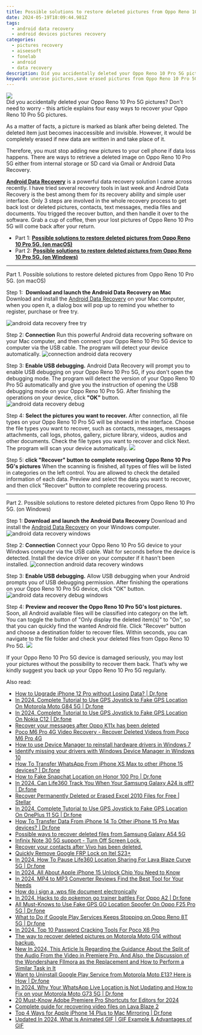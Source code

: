 ```yaml
---
title: Possible solutions to restore deleted pictures from Oppo Reno 10 Pro 5G.
date: 2024-05-19T18:09:44.981Z
tags: 
  - android data recovery
  - android devices pictures recovery
categories: 
  - pictures recovery
  - aiseesoft
  - fonelab
  - android
  - data recovery
description: Did you accidentally deleted your Oppo Reno 10 Pro 5G pictures? Don't need to worry - this article explains four easy ways to recover your Oppo Reno 10 Pro 5G pictures.
keyword: unerase pictures,save erased pictures from Oppo Reno 10 Pro 5G,Oppo Reno 10 Pro 5G pictures recovery,recover lost pictures from Oppo Reno 10 Pro 5G,android pictures retrieval,regain missing pictures,how can i get pictures back on Oppo Reno 10 Pro 5G,Oppo Reno 10 Pro 5G deleted pictures,does the Oppo Reno 10 Pro 5G have a backup for deleted pictures,restore pictures when deleted in Oppo Reno 10 Pro 5G,how to get back deleted pictures Oppo Reno 10 Pro 5G phone,how to recover deleted pictures in Oppo Reno 10 Pro 5G
---
```


<img src="https://img0mobiles.techidaily.com/images/best-assets/devices/oppo/oppo-reno-10-pro-5g/5.jpg" class="atpl-imgstyle"  />

<div class="atpl-content atpl-for-fonelab-android recover-pictures">

<div class="atpl-post-description-part-1">
Did you accidentally deleted your Oppo Reno 10 Pro 5G pictures? Don't need to worry - this article explains four easy ways to recover your Oppo Reno 10 Pro 5G pictures.
</div>

<div class="atpl-post-description-part-2">
<div class="tpl-content-sub-paragraph-normal">
  <p>
    As a matter of facts, a picture is marked as blank after being deleted. The deleted item just becomes inaccessible and invisible. However, it would be completely erased if new data are written in and take place of it.
  </p>
</div>
<div class="tpl-content-sub-paragraph-normal">
  <p>
    Therefore, you must stop adding new pictures to your cell phone if data loss happens. There are ways to retrieve a deleted image on Oppo Reno 10 Pro 5G either from internal storage or SD card via Gmail or Android Data Recovery.
  </p>
</div>
</div>

<div class="atpl-post-description-part-3">
<div class="tpl-content-sub-paragraph-content">
  <p>
    <a href="https://tools.techidaily.com/aiseesoft-android-data-recovery/" ><strong>Android Data Recovery</strong></a> is a powerful data recovery solution I came across recently. I have tried several recovery tools in last week and Android Data Recovery is the best among them for its recovery ability and simple user interface. Only 3 steps are involved in the whole recovery process to get back lost or deleted pictures, contacts, text messages, media files and documents. You trigged the recover button, and then handle it over to the software. Grab a cup of coffee, then your lost pictures of Oppo Reno 10 Pro 5G will come back after your return.
  </p>
</div>
</div>

<ul>
  <li>Part 1: <strong><a href="#p1"> Possible solutions to restore deleted pictures from Oppo Reno 10 Pro 5G.  (on macOS)</a></strong></li>
  <li>Part 2: <strong><a href="#p2"> Possible solutions to restore deleted pictures from Oppo Reno 10 Pro 5G.  (on Windows)</a></strong></li>
</ul>



<!-- Part 1 -->
<a id="p1" name="p1" ></a><hr>

<div>
  <span class="atpl-step-part-style">Part 1. Possible solutions to restore deleted pictures from Oppo Reno 10 Pro 5G. (on macOS)</span>
</div>  

<span class="atpl-stepstyle-a"><span>Step 1: </span></span> <strong>Download and launch the Android Data Recovery on Mac</strong>
Download and install the <a href="https://tools.techidaily.com/aiseesoft-android-data-recovery/" >Android Data Recovery</a> on your Mac computer, when you open it, a dialog box will pop up to remind you whether to register, purchase or free try.

<img src="https://tools.techidaily.com/images/apps/aiseesoft/android-data-recovery/mac-free-try.png" class="atpl-imgstyle" alt="android data recovery free try" />

<span class="atpl-stepstyle-a"><span>Step 2: </span></span> <strong>Connection</strong>
Run this powerful Android data recovering software on your Mac computer, and then connect your Oppo Reno 10 Pro 5G device to computer via the USB cable. The program will detect your device automatically.
<img src="https://tools.techidaily.com/images/apps/aiseesoft/android-data-recovery/mac-connection-interface.jpg" class="atpl-imgstyle" alt="connection android data recovery" />

<span class="atpl-stepstyle-a"><span>Step 3: </span></span> <strong>Enable USB debugging.</strong>
Android Data Recovery will prompt you to enable USB debugging on your Oppo Reno 10 Pro 5G, if you don't open the debugging mode. The program will detect the version of your Oppo Reno 10 Pro 5G automatically and give you the instruction of opening the USB debugging mode on your Oppo Reno 10 Pro 5G. After finishing the operations on your device, click <strong>"OK"</strong> button.
<img src="https://tools.techidaily.com/images/apps/aiseesoft/android-data-recovery/mac-android-usb-debug.jpg"  class="atpl-imgstyle" alt="android data recovery debug" />

<span class="atpl-stepstyle-a"><span>Step 4: </span></span> <strong>Select the pictures you want to recover.</strong>
After connection, all file types on your Oppo Reno 10 Pro 5G will be showed in the interface. Choose the file types you want to recover, such as contacts, messages, messages attachments, call logs, photos, gallery, picture library, videos, audios and other documents. Check the file types you want to recover and click Next. The program will scan your device automatically.
<img src="https://tools.techidaily.com/images/apps/aiseesoft/android-data-recovery/mac-choose-type-photos.jpg" class="atpl-imgstyle"  />

<span class="atpl-stepstyle-a"><span>Step 5: </span></span> <strong>click "Recover" button to  complete recovering Oppo Reno 10 Pro 5G's pictures</strong>
When the scanning is finished, all types of files will be listed in categories on the left control. You are allowed to check the detailed information of each data. Preview and select the data you want to recover, and then click "Recover" button to complete recovering process.


<a id="p2" name="p2"></a><hr>

<!-- Part 2 -->
<div>
  <span class="atpl-step-part-style">Part 2. Possible solutions to restore deleted pictures from Oppo Reno 10 Pro 5G. (on Windows)</span>
</div>

<span class="atpl-stepstyle-a"><span>Step 1: </span></span> <strong>Download and launch the Android Data Recovery</strong>
Download and install the <a href="https://tools.techidaily.com/aiseesoft-android-data-recovery/" >Android Data Recovery</a> on your Windows computer.
<img src="https://tools.techidaily.com/images/apps/aiseesoft/android-data-recovery/win-start-interface.png"  class="atpl-imgstyle" alt="android data recovery windows" />

<span class="atpl-stepstyle-a"><span>Step 2: </span></span> <strong>Connection</strong>
Connect your Oppo Reno 10 Pro 5G device to your Windows computer via the USB cable. Wait for seconds before the device is detected. Install the device driver on your computer if it hasn't been installed.
<img src="https://tools.techidaily.com/images/apps/aiseesoft/android-data-recovery/win-connection-interface.png" class="atpl-imgstyle" alt="connection android data recovery windows" />

<span class="atpl-stepstyle-a"><span>Step 3: </span></span> <strong>Enable USB debugging.</strong>
Allow USB debugging when your Android prompts you of USB debugging permission. After finishing the operations on your Oppo Reno 10 Pro 5G device, click "OK" button.
<img src="https://tools.techidaily.com/images/apps/aiseesoft/android-data-recovery/win-android-usb-debug.png" class="atpl-imgstyle" alt="android data recovery debug windows" />

<span class="atpl-stepstyle-a"><span>Step 4: </span></span> <strong>Preview and recover the Oppo Reno 10 Pro 5G's lost pictures.</strong>
Soon, all Android available files will be classified into category on the left. You can toggle the button of "Only display the deleted item(s)" to "On", so that you can quickly find the wanted Android file. Click "Recover" button and choose a destination folder to recover files. Within seconds, you can navigate to the file folder and check your deleted files from Oppo Reno 10 Pro 5G.
<img src="https://tools.techidaily.com/images/apps/aiseesoft/android-data-recovery/win-recover-photos.png" class="atpl-imgstyle"  />

<div class="atpl-post-description-part-4">
<div class="tpl-content-sub-paragraph-normal">
  <p>
    If your Oppo Reno 10 Pro 5G device is damaged seriously, you may lost your pictures without the possibility to recover them back. That’s why we kindly suggest you back up your Oppo Reno 10 Pro 5G regularly.
  </p>
</div>
</div>

<ins class="adsbygoogle"
     style="display:block"
     data-ad-client="ca-pub-7571918770474297"
     data-ad-slot="8358498916"
     data-ad-format="auto"
     data-full-width-responsive="true"></ins>



</div>
<ins class="adsbygoogle"
    style="display:block"
    data-ad-format="autorelaxed"
    data-ad-client="ca-pub-7571918770474297"
    data-ad-slot="1223367746"></ins>

<span class="atpl-alsoreadstyle">Also read:</span>
<div><ul>
<li><a href="https://review-topics.techidaily.com/how-to-upgrade-iphone-12-pro-without-losing-data-drfone-by-drfone-ios-system-repair-ios-system-repair/"><u>How to Upgrade iPhone 12 Pro without Losing Data? | Dr.fone</u></a></li>
<li><a href="https://review-topics.techidaily.com/in-2024-complete-tutorial-to-use-gps-joystick-to-fake-gps-location-on-motorola-moto-g84-5g-drfone-by-drfone-virtual-android/"><u>In 2024, Complete Tutorial to Use GPS Joystick to Fake GPS Location On Motorola Moto G84 5G | Dr.fone</u></a></li>
<li><a href="https://review-topics.techidaily.com/in-2024-complete-tutorial-to-use-gps-joystick-to-fake-gps-location-on-nokia-c12-drfone-by-drfone-virtual-android/"><u>In 2024, Complete Tutorial to Use GPS Joystick to Fake GPS Location On Nokia C12 | Dr.fone</u></a></li>
<li><a href="https://review-topics.techidaily.com/recover-your-messages-after-oppo-k11x-has-been-deleted-by-fonelab-android-recover-messages/"><u>Recover your messages after Oppo K11x has been deleted</u></a></li>
<li><a href="https://review-topics.techidaily.com/poco-m6-pro-4g-video-recovery-recover-deleted-videos-from-poco-m6-pro-4g-by-fonelab-android-recover-video/"><u>Poco M6 Pro 4G Video Recovery - Recover Deleted Videos from Poco M6 Pro 4G</u></a></li>
<li><a href="https://review-topics.techidaily.com/how-to-use-device-manager-to-reinstall-hardware-drivers-in-windows-7-by-drivereasy-guide/"><u>How to use Device Manager to reinstall hardware drivers in Windows 7</u></a></li>
<li><a href="https://review-topics.techidaily.com/identify-missing-your-drivers-with-windows-device-manager-in-windows-10-by-drivereasy-guide/"><u>Identify missing your drivers with Windows Device Manager in Windows 10</u></a></li>
<li><a href="https://review-topics.techidaily.com/how-to-transfer-whatsapp-from-iphone-xs-max-to-other-iphone-15-devices-drfone-by-drfone-transfer-whatsapp-from-ios-transfer-whatsapp-from-ios/"><u>How To Transfer WhatsApp From iPhone XS Max to other iPhone 15 devices? | Dr.fone</u></a></li>
<li><a href="https://review-topics.techidaily.com/how-to-fake-snapchat-location-on-honor-100-pro-drfone-by-drfone-virtual-android/"><u>How to Fake Snapchat Location on Honor 100 Pro | Dr.fone</u></a></li>
<li><a href="https://review-topics.techidaily.com/in-2024-can-life360-track-you-when-your-samsung-galaxy-a24-is-off-drfone-by-drfone-virtual-android/"><u>In 2024, Can Life360 Track You When Your Samsung Galaxy A24 is off? | Dr.fone</u></a></li>
<li><a href="https://review-topics.techidaily.com/recover-permanently-deleted-or-erased-excel-2010-files-for-free-stellar-by-stellar-guide/"><u>Recover Permanently Deleted or Erased Excel 2010 Files for Free | Stellar</u></a></li>
<li><a href="https://review-topics.techidaily.com/in-2024-complete-tutorial-to-use-gps-joystick-to-fake-gps-location-on-oneplus-11-5g-drfone-by-drfone-virtual-android/"><u>In 2024, Complete Tutorial to Use GPS Joystick to Fake GPS Location On OnePlus 11 5G | Dr.fone</u></a></li>
<li><a href="https://review-topics.techidaily.com/how-to-transfer-data-from-iphone-14-to-other-iphone-15-pro-max-devices-drfone-by-drfone-transfer-data-from-ios-transfer-data-from-ios/"><u>How To Transfer Data From iPhone 14 To Other iPhone 15 Pro Max devices? | Dr.fone</u></a></li>
<li><a href="https://review-topics.techidaily.com/possible-ways-to-recover-deleted-files-from-samsung-galaxy-a54-5g-by-fonelab-android-recover-data/"><u>Possible ways to recover deleted files from Samsung Galaxy A54 5G</u></a></li>
<li><a href="https://review-topics.techidaily.com/infinix-note-30-5g-support-turn-off-screen-lock-by-drfone-android-unlock-android-unlock/"><u>Infinix Note 30 5G support - Turn Off Screen Lock.</u></a></li>
<li><a href="https://review-topics.techidaily.com/recover-your-contacts-after-vivo-has-been-deleted-by-fonelab-android-recover-contacts/"><u>Recover your contacts after Vivo has been deleted.</u></a></li>
<li><a href="https://review-topics.techidaily.com/quickly-remove-google-frp-lock-on-itel-s23plus-by-drfone-android-unlock-remove-google-frp/"><u>Quickly Remove Google FRP Lock on Itel S23+</u></a></li>
<li><a href="https://location-social.techidaily.com/in-2024-how-to-pause-life360-location-sharing-for-lava-blaze-curve-5g-drfone-by-drfone-virtual-android/"><u>In 2024, How To Pause Life360 Location Sharing For Lava Blaze Curve 5G | Dr.fone</u></a></li>
<li><a href="https://sim-unlock.techidaily.com/in-2024-all-about-apple-iphone-15-unlock-chip-you-need-to-know-by-drfone-ios/"><u>In 2024, All About Apple iPhone 15 Unlock Chip You Need to Know</u></a></li>
<li><a href="https://ai-video-apps.techidaily.com/in-2024-mp4-to-mp3-converter-reviews-find-the-best-tool-for-your-needs/"><u>In 2024, MP4 to MP3 Converter Reviews Find the Best Tool for Your Needs</u></a></li>
<li><a href="https://phone-solutions.techidaily.com/how-do-i-sign-a-wps-file-document-electronically-by-ldigisigner-sign-a-word-sign-a-word/"><u>How do i sign a .wps file document electronically</u></a></li>
<li><a href="https://android-pokemon-go.techidaily.com/in-2024-hacks-to-do-pokemon-go-trainer-battles-for-oppo-a2-drfone-by-drfone-virtual-android/"><u>In 2024, Hacks to do pokemon go trainer battles For Oppo A2 | Dr.fone</u></a></li>
<li><a href="https://fake-location.techidaily.com/all-must-knows-to-use-fake-gps-go-location-spoofer-on-oppo-f25-pro-5g-drfone-by-drfone-virtual-android/"><u>All Must-Knows to Use Fake GPS GO Location Spoofer On Oppo F25 Pro 5G | Dr.fone</u></a></li>
<li><a href="https://howto.techidaily.com/what-to-do-if-google-play-services-keeps-stopping-on-oppo-reno-8t-5g-drfone-by-drfone-fix-android-problems-fix-android-problems/"><u>What to Do if Google Play Services Keeps Stopping on Oppo Reno 8T 5G | Dr.fone</u></a></li>
<li><a href="https://easy-unlock-android.techidaily.com/in-2024-top-10-password-cracking-tools-for-poco-x6-pro-by-drfone-android/"><u>In 2024, Top 10 Password Cracking Tools For Poco X6 Pro</u></a></li>
<li><a href="https://techidaily.com/the-way-to-recover-deleted-pictures-on-motorola-moto-g14-without-backup-by-fonelab-android-recover-pictures/"><u>The way to recover deleted pictures on Motorola Moto G14 without backup.</u></a></li>
<li><a href="https://ai-video-editing.techidaily.com/new-in-2024-this-article-is-regarding-the-guidance-about-the-split-of-the-audio-from-the-video-in-premiere-pro-and-also-the-discussion-of-the-wondershare-fl/"><u>New In 2024, This Article Is Regarding the Guidance About the Split of the Audio From the Video in Premiere Pro. And Also, the Discussion of the Wondershare Fllmora as the Replacement and How to Perform a Similar Task in It</u></a></li>
<li><a href="https://howto.techidaily.com/want-to-uninstall-google-play-service-from-motorola-moto-e13-here-is-how-drfone-by-drfone-fix-android-problems-fix-android-problems/"><u>Want to Uninstall Google Play Service from Motorola Moto E13? Here is How | Dr.fone</u></a></li>
<li><a href="https://location-social.techidaily.com/in-2024-why-your-whatsapp-live-location-is-not-updating-and-how-to-fix-on-your-motorola-moto-g73-5g-drfone-by-drfone-virtual-android/"><u>In 2024, Why Your WhatsApp Live Location is Not Updating and How to Fix on your Motorola Moto G73 5G | Dr.fone</u></a></li>
<li><a href="https://ai-vdieo-software.techidaily.com/20-must-know-adobe-premiere-pro-shortcuts-for-editors-for-2024/"><u>20 Must-Know Adobe Premiere Pro Shortcuts for Editors for 2024</u></a></li>
<li><a href="https://phone-solutions.techidaily.com/complete-guide-for-recovering-video-files-on-lava-blaze-2-by-fonelab-android-recover-video/"><u>Complete guide for recovering video files on Lava Blaze 2</u></a></li>
<li><a href="https://screen-mirror.techidaily.com/top-4-ways-for-apple-iphone-14-plus-to-mac-mirroring-drfone-by-drfone-ios/"><u>Top 4 Ways for Apple iPhone 14 Plus to Mac Mirroring | Dr.fone</u></a></li>
<li><a href="https://ai-editing-video.techidaily.com/updated-in-2024-what-is-animated-gif-gif-example-and-advantages-of-gif/"><u>Updated In 2024, What Is Animated GIF | GIF Example & Advantages of GIF</u></a></li>
</ul></div>


